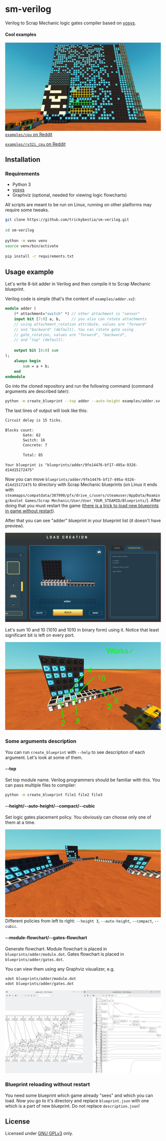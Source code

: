 # sm-verilog

Verilog to Scrap Mechanic logic gates compiler based on [yosys](https://github.com/YosysHQ/yosys).

#### Cool examples

![](./docs/images/cpu.png)
[`examples/cpu` on Reddit](https://www.reddit.com/r/ScrapMechanic/comments/16ezul4/simple_8bit_cpu_calculates_fibonacci_numbers/)

[`examples/rv32i_cpu` on Reddit](https://www.reddit.com/r/ScrapMechanic/comments/18xmg9p/riscv_cpu_computing_fibonacci_numbers/)

## Installation

### Requirements

* Python 3
* [yosys](https://github.com/YosysHQ/yosys)
* Graphviz (optional, needed for viewing logic flowcharts)

All scripts are meant to be run on Linux, running on other platforms may require some tweaks.

```bash
git clone https://github.com/trickybestia/sm-verilog.git

cd sm-verilog

python -m venv venv
source venv/bin/activate

pip install -r requirements.txt
```

## Usage example

Let's write 8-bit adder in Verilog and then compile it to Scrap Mechanic blueprint.

Verilog code is simple (that's the content of `examples/adder.sv`):
```sv
module adder (
    (* attachment="switch" *) // other attachment is "sensor"
    input bit [7:0] a, b,     // you also can rotate attachments
    // using attachment_rotation attribute, values are "forward"
    // and "backward" (default). You can rotate gate using
    // gate_rotation, values are "forward", "backward",
    // and "top" (default).
    
    output bit [8:0] sum
);
    always begin
        sum = a + b;
    end
endmodule
```

Go into the cloned repository and run the following command (command arguments are described later):
```bash
python -m create_blueprint --top adder --auto-height examples/adder.sv
```
The last lines of output will look like this:
```
Circuit delay is 15 ticks.

Blocks count:
        Gate: 62
        Switch: 16
        Concrete: 7

        Total: 85

Your blueprint is "blueprints/adder/9fe14476-bf17-495a-9326-d14d15172475"
```

Now you can move `blueprints/adder/9fe14476-bf17-495a-9326-d14d15172475` to directory with Scrap Mechanic blueprints (on Linux it ends with `steamapps/compatdata/387990/pfx/drive_c/users/steamuser/AppData/Roaming/Axolot Games/Scrap Mechanic/User/User_YOUR_STEAMID/Blueprints/`). After doing that you must restart the game ([there is a trick to load new blueprints in game without restart](#blueprint-reloading-without-restart)).

After that you can see "adder" blueprint in your blueprint list (it doesn't have preview).

![](./docs/images/adder_auto_height_blueprint.png)

Let's sum 10 and 10 (1010 and 1010 in binary form) using it. Notice that least significant bit is left on every port.

![](./docs/images/adder_auto_height.png)

### Some arguments description

You can run `create_blueprint` with `--help` to see description of each argument. Let's look at some of them.

#### --top
Set top module name. Verilog programmers should be familiar with this. You can pass multiple files to compiler:
```bash
python -m create_blueprint file1 file2 file3
```

#### --height/--auto-height/--compact/--cubic
Set logic gates placement policy. You obviously can choose only one of them at a time.

![](./docs/images/block_placement_policy.png)
Different policies from left to right: `--height 3`, `--auto-height`, `--compact`, `--cubic`.

#### --module-flowchart/--gates-flowchart
Generate flowchart. Module flowchart is placed in `blueprints/adder/module.dot`. Gates flowchart is placed in `blueprints/adder/gates.dot`.

You can view them using any Graphviz visualizer, e.g.
```
xdot blueprints/adder/module.dot
xdot blueprints/adder/gates.dot
```

![](./docs/images/flowcharts.png)

### Blueprint reloading without restart

You need some blueprint which game already "sees" and which you can load. Now you go to it's directory and replace `blueprint.json` with one which is a part of new blueprint. Do not replace `description.json`!

## License

Licensed under [GNU GPLv3](COPYING) only.
